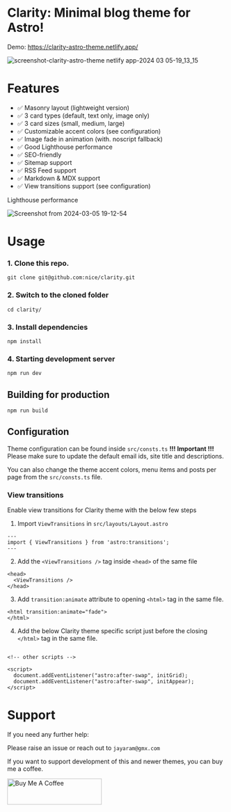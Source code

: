 # Clarity: Minimal blog theme for Astro!

Demo: https://clarity-astro-theme.netlify.app/

![screenshot-clarity-astro-theme netlify app-2024 03 05-19_13_15](https://github.com/nice/clarity/assets/2760100/c1289b35-73ed-46bb-b4ef-1754484e70fe)

# Features
- ✅ Masonry layout (lightweight version)
- ✅ 3 card types (default, text only, image only)
- ✅ 3 card sizes (small, medium, large)
- ✅ Customizable accent colors (see configuration)
- ✅ Image fade in animation (with. noscript fallback)
- ✅ Good Lighthouse performance
- ✅ SEO-friendly
- ✅ Sitemap support
- ✅ RSS Feed support
- ✅ Markdown & MDX support
- ✅ View transitions support (see configuration)

Lighthouse performance

![Screenshot from 2024-03-05 19-12-54](https://github.com/nice/clarity/assets/2760100/69916c37-0575-4457-9a84-b248a2855683)

# Usage
### 1. Clone this repo.
```
git clone git@github.com:nice/clarity.git
```

### 2. Switch to the cloned folder
```
cd clarity/
```

### 3. Install dependencies
```
npm install
```

### 4. Starting development server
```
npm run dev
```

## Building for production
```
npm run build
```

## Configuration

Theme configuration can be found inside `src/consts.ts`
**!!! Important !!!** Please make sure to update the default email ids, site title and descriptions.

You can also change the theme accent colors, menu items and posts per page from the `src/consts.ts` file.

### View transitions

Enable view transitions for Clarity theme with the below few steps

1. Import `ViewTransitions` in `src/layouts/Layout.astro`

```
---
import { ViewTransitions } from 'astro:transitions';
---
```

2. Add the `<ViewTransitions />` tag inside `<head>` of the same file

```
<head>
  <ViewTransitions />
</head>
```

3. Add `transition:animate` attribute to opening `<html>` tag in the same file.

```
<html transition:animate="fade">
</html>
```

4. Add the below Clarity theme specific script just before the closing `</html>` tag in the same file.

```

<!-- other scripts -->

<script>
  document.addEventListener("astro:after-swap", initGrid);
  document.addEventListener("astro:after-swap", initAppear);
</script>
```


# Support
If you need any further help:

Please raise an issue or reach out to `jayaram@gmx.com`

If you want to support development of this and newer themes, you can buy me a coffee.

<a href="https://www.buymeacoffee.com/JayaramPai" target="_blank"><img src="https://cdn.buymeacoffee.com/buttons/v2/default-yellow.png" alt="Buy Me A Coffee" style="height: 60px !important;width: 217px !important;" ></a>
